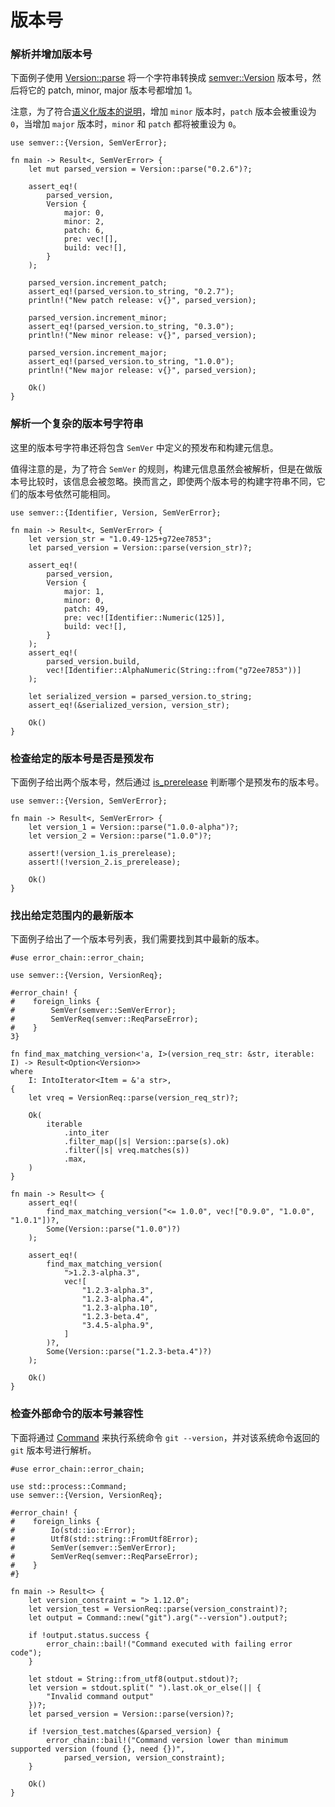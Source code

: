 # 版本号

### 解析并增加版本号
下面例子使用 [Version::parse](https://docs.rs/semver/*/semver/struct.Version.html#method.parse) 将一个字符串转换成 [semver::Version](https://docs.rs/semver/*/semver/struct.Version.html) 版本号，然后将它的 patch, minor, major 版本号都增加 1。

注意，为了符合[语义化版本的说明](http://semver.org)，增加 `minor` 版本时，`patch` 版本会被重设为 `0`，当增加 `major` 版本时，`minor` 和 `patch` 都将被重设为 `0`。

```rust,editable
use semver::{Version, SemVerError};

fn main -> Result<, SemVerError> {
    let mut parsed_version = Version::parse("0.2.6")?;

    assert_eq!(
        parsed_version,
        Version {
            major: 0,
            minor: 2,
            patch: 6,
            pre: vec![],
            build: vec![],
        }
    );

    parsed_version.increment_patch;
    assert_eq!(parsed_version.to_string, "0.2.7");
    println!("New patch release: v{}", parsed_version);

    parsed_version.increment_minor;
    assert_eq!(parsed_version.to_string, "0.3.0");
    println!("New minor release: v{}", parsed_version);

    parsed_version.increment_major;
    assert_eq!(parsed_version.to_string, "1.0.0");
    println!("New major release: v{}", parsed_version);

    Ok()
}
```

### 解析一个复杂的版本号字符串
这里的版本号字符串还将包含 `SemVer` 中定义的预发布和构建元信息。

值得注意的是，为了符合 `SemVer` 的规则，构建元信息虽然会被解析，但是在做版本号比较时，该信息会被忽略。换而言之，即使两个版本号的构建字符串不同，它们的版本号依然可能相同。

```rust,editable
use semver::{Identifier, Version, SemVerError};

fn main -> Result<, SemVerError> {
    let version_str = "1.0.49-125+g72ee7853";
    let parsed_version = Version::parse(version_str)?;

    assert_eq!(
        parsed_version,
        Version {
            major: 1,
            minor: 0,
            patch: 49,
            pre: vec![Identifier::Numeric(125)],
            build: vec![],
        }
    );
    assert_eq!(
        parsed_version.build,
        vec![Identifier::AlphaNumeric(String::from("g72ee7853"))]
    );

    let serialized_version = parsed_version.to_string;
    assert_eq!(&serialized_version, version_str);

    Ok()
}
```

### 检查给定的版本号是否是预发布
下面例子给出两个版本号，然后通过 [is_prerelease](https://docs.rs/semver/1.0.7/semver/struct.Version.html#method.is_prerelease) 判断哪个是预发布的版本号。

```rust,editable
use semver::{Version, SemVerError};

fn main -> Result<, SemVerError> {
    let version_1 = Version::parse("1.0.0-alpha")?;
    let version_2 = Version::parse("1.0.0")?;

    assert!(version_1.is_prerelease);
    assert!(!version_2.is_prerelease);

    Ok()
}
```

### 找出给定范围内的最新版本
下面例子给出了一个版本号列表，我们需要找到其中最新的版本。

```rust,editable
#use error_chain::error_chain;

use semver::{Version, VersionReq};

#error_chain! {
#    foreign_links {
#        SemVer(semver::SemVerError);
#        SemVerReq(semver::ReqParseError);
#    }
3}

fn find_max_matching_version<'a, I>(version_req_str: &str, iterable: I) -> Result<Option<Version>>
where
    I: IntoIterator<Item = &'a str>,
{
    let vreq = VersionReq::parse(version_req_str)?;

    Ok(
        iterable
            .into_iter
            .filter_map(|s| Version::parse(s).ok)
            .filter(|s| vreq.matches(s))
            .max,
    )
}

fn main -> Result<> {
    assert_eq!(
        find_max_matching_version("<= 1.0.0", vec!["0.9.0", "1.0.0", "1.0.1"])?,
        Some(Version::parse("1.0.0")?)
    );

    assert_eq!(
        find_max_matching_version(
            ">1.2.3-alpha.3",
            vec![
                "1.2.3-alpha.3",
                "1.2.3-alpha.4",
                "1.2.3-alpha.10",
                "1.2.3-beta.4",
                "3.4.5-alpha.9",
            ]
        )?,
        Some(Version::parse("1.2.3-beta.4")?)
    );

    Ok()
}
```

### 检查外部命令的版本号兼容性
下面将通过 [Command](https://doc.rust-lang.org/std/process/struct.Command.html) 来执行系统命令 `git --version`，并对该系统命令返回的 `git` 版本号进行解析。

```rust,editable
#use error_chain::error_chain;

use std::process::Command;
use semver::{Version, VersionReq};

#error_chain! {
#    foreign_links {
#        Io(std::io::Error);
#        Utf8(std::string::FromUtf8Error);
#        SemVer(semver::SemVerError);
#        SemVerReq(semver::ReqParseError);
#    }
#}

fn main -> Result<> {
    let version_constraint = "> 1.12.0";
    let version_test = VersionReq::parse(version_constraint)?;
    let output = Command::new("git").arg("--version").output?;

    if !output.status.success {
        error_chain::bail!("Command executed with failing error code");
    }

    let stdout = String::from_utf8(output.stdout)?;
    let version = stdout.split(" ").last.ok_or_else(|| {
        "Invalid command output"
    })?;
    let parsed_version = Version::parse(version)?;

    if !version_test.matches(&parsed_version) {
        error_chain::bail!("Command version lower than minimum supported version (found {}, need {})",
            parsed_version, version_constraint);
    }

    Ok()
}
```